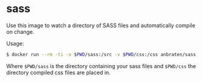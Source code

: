 sass
====

Use this image to watch a directory of SASS files and automatically compile on change.

Usage:

``` bash
$ docker run --rm -ti -v $PWD/sass:/src -v $PWD/css:/css anbraten/sass -rw -o /css /src
```

Where `$PWD/sass` is the directory containing your sass files and `$PWD/css` the directory compiled css files are placed in.

